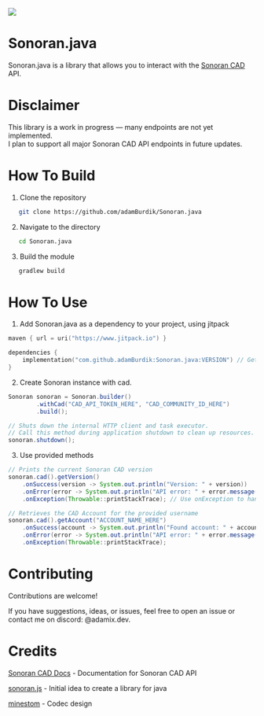 [![](https://www.jitpack.io/v/adamBurdik/Sonoran.java.svg)](https://www.jitpack.io/#adamBurdik/Sonoran.java)

# Sonoran.java
Sonoran.java is a library that allows you to interact with the [Sonoran CAD](https://sonorancad.com/) API.

# Disclaimer
This library is a work in progress — many endpoints are not yet implemented.  
I plan to support all major Sonoran CAD API endpoints in future updates.

# How To Build
1. Clone the repository
```bash
   git clone https://github.com/adamBurdik/Sonoran.java
```
2. Navigate to the directory
```bash
   cd Sonoran.java
```
3. Build the module
```bash
   gradlew build
```

# How To Use
1. Add Sonoran.java as a dependency to your project, using jitpack
```kotlin
maven { url = uri("https://www.jitpack.io") }

dependencies {
    implementation("com.github.adamBurdik:Sonoran.java:VERSION") // Get version from https://github.com/AdamBurdik/Sonoran.java/releases
}
```
2. Create Sonoran instance with cad. 
```java
Sonoran sonoran = Sonoran.builder()
        .withCad("CAD_API_TOKEN_HERE", "CAD_COMMUNITY_ID_HERE")
        .build();

// Shuts down the internal HTTP client and task executor.
// Call this method during application shutdown to clean up resources.
sonoran.shutdown();
```
3. Use provided methods
```java
// Prints the current Sonoran CAD version
sonoran.cad().getVersion()
    .onSuccess(version -> System.out.println("Version: " + version))
    .onError(error -> System.out.println("API error: " + error.message())) // Use onError to handle unsuccessful API responses
    .onException(Throwable::printStackTrace); // Use onException to handle unexpected internal errors

// Retrieves the CAD Account for the provided username
sonoran.cad().getAccount("ACCOUNT_NAME_HERE")
    .onSuccess(account -> System.out.println("Found account: " + account))
    .onError(error -> System.out.println("API error: " + error.message()))
    .onException(Throwable::printStackTrace);
```

# Contributing
Contributions are welcome!

If you have suggestions, ideas, or issues, feel free to open an issue or contact me on discord: @adamix.dev.

# Credits
[Sonoran CAD Docs](https://docs.sonoransoftware.com/cad/api-integration/) - Documentation for Sonoran CAD API

[sonoran.js](https://github.com/Sonoran-Software/Sonoran.js/tree/master/src) - Initial idea to create a library for java

[minestom](https://github.com/Minestom/Minestom/) - Codec design
